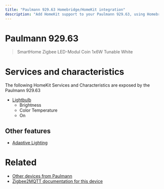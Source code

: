 ```yaml
---
title: "Paulmann 929.63 Homebridge/HomeKit integration"
description: "Add HomeKit support to your Paulmann 929.63, using Homebridge, Zigbee2MQTT and homebridge-z2m."
---
```

<!---
This file has been GENERATED using src/docgen/docgen.ts
DO NOT EDIT THIS FILE MANUALLY!
-->
# Paulmann 929.63
> SmartHome Zigbee LED-Modul Coin 1x6W Tunable White


# Services and characteristics
The following HomeKit Services and Characteristics are exposed by
the Paulmann 929.63

* [Lightbulb](../../light.md)
  * Brightness
  * Color Temperature
  * On


## Other features
* [Adaptive Lighting](../../light.md)


# Related
* [Other devices from Paulmann](../index.md#paulmann)
* [Zigbee2MQTT documentation for this device](https://www.zigbee2mqtt.io/devices/929.63.html)